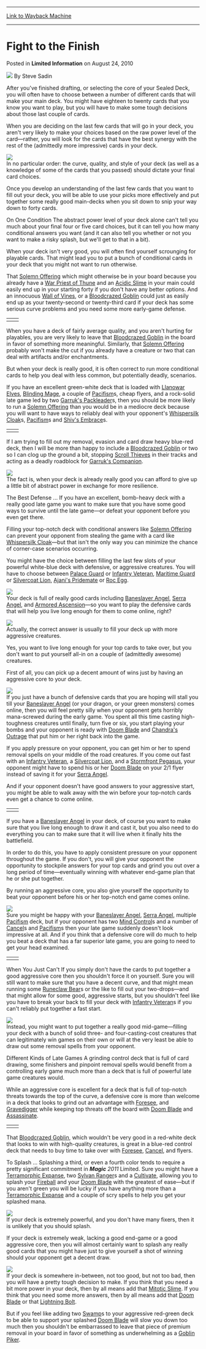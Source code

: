 
---
[Link to Wayback Machine](https://web.archive.org/web/20220705011052/https://magic.wizards.com/en/articles/archive/limited-information/fight-finish-2010-08-23)

[_metadata_:author]:- "Steve Sadin"
[_metadata_:description]:- "After you've finished drafting, or selecting the core of your Sealed Deck, you will often have to choose between a number of different cards that will make your main deck."
[_metadata_:generator]:- "Drupal 7 (http://drupal.org)"
[_metadata_:node]:- "190681"
[_metadata_:path_date]:- "2010-08-23"
[_metadata_:publish_date]:- "2010-08-24"
[_metadata_:source]:- "div-main-content"
[_metadata_:title]:- "Fight to the Finish"
[_metadata_:wayback_capture_timestamp]:- "2022-07-05 01:10:52"
[_metadata_:wayback_raw_url]:- "https://web.archive.org/web/20220705011052id_/https://magic.wizards.com/en/articles/archive/limited-information/fight-finish-2010-08-23"
[_metadata_:wayback_url]:- "https://magic.wizards.com/en/articles/archive/limited-information/fight-finish-2010-08-23"
---


Fight to the Finish
===================



 Posted in **Limited Information**
 on August 24, 2010 






![](https://media.magic.wizards.com/styles/auth_small/public/images/person/authorpic_SteveSadin.jpg)
By Steve Sadin











After you've finished drafting, or selecting the core of your Sealed Deck, you will often have to choose between a number of different cards that will make your main deck. You might have eighteen to twenty cards that you know you want to play, but you will have to make some tough decisions about those last couple of cards.

When you are deciding on the last few cards that will go in your deck, you aren't very likely to make your choices based on the raw power level of the card—rather, you will look for the cards that have the best synergy with the rest of the (admittedly more impressive) cards in your deck.

![](https://media.wizards.com/images/magic/daily/li/li105_Ajanis_Pridemate.jpg)  
In no particular order: the curve, quality, and style of your deck (as well as a knowledge of some of the cards that you passed) should dictate your final card choices.

Once you develop an understanding of the last few cards that you want to fill out your deck, you will be able to use your picks more effectively and put together some really good main-decks when you sit down to snip your way down to forty cards.

On One Condition
The abstract power level of your deck alone can't tell you much about your final four or five card choices, but it can tell you how many conditional answers you want (and it can also tell you whether or not you want to make a risky splash, but we'll get to that in a bit).

When your deck isn't very good, you will often find yourself scrounging for playable cards. That might lead you to put a bunch of conditional cards in your deck that you might not want to run otherwise. 

That [Solemn Offering](https://gatherer.wizards.com/Pages/Card/Details.aspx?name=Solemn+Offering) which might otherwise be in your board because you already have a [War Priest of Thune](https://gatherer.wizards.com/Pages/Card/Details.aspx?name=War+Priest+of+Thune) and an [Acidic Slime](https://gatherer.wizards.com/Pages/Card/Details.aspx?name=Acidic+Slime) in your main could easily end up in your starting forty if you don't have any better options. And an innocuous [Wall of Vines](https://gatherer.wizards.com/Pages/Card/Details.aspx?name=Wall+of+Vines), or a [Bloodcrazed Goblin](https://gatherer.wizards.com/Pages/Card/Details.aspx?name=Bloodcrazed+Goblin) could just as easily end up as your twenty-second or twenty-third card if your deck has some serious curve problems and you need some more early-game defense.



|  |  |
| --- | --- |
|  |  |

When you have a deck of fairly average quality, and you aren't hurting for playables, you are very likely to leave that [Bloodcrazed Goblin](https://gatherer.wizards.com/Pages/Card/Details.aspx?name=Bloodcrazed+Goblin) in the board in favor of something more meaningful. Similarly, that [Solemn Offering](https://gatherer.wizards.com/Pages/Card/Details.aspx?name=Solemn+Offering) probably won't make the cut if you already have a creature or two that can deal with artifacts and/or enchantments.

But when your deck is really good, it is often correct to run more conditional cards to help you deal with less common, but potentially deadly, scenarios. 

If you have an excellent green-white deck that is loaded with [Llanowar Elves](https://gatherer.wizards.com/Pages/Card/Details.aspx?name=Llanowar+Elves), [Blinding Mage](https://gatherer.wizards.com/Pages/Card/Details.aspx?name=Blinding+Mage), a couple of [Pacifism](https://gatherer.wizards.com/Pages/Card/Details.aspx?name=Pacifism)s, cheap flyers, and a rock-solid late game led by two [Garruk's Packleader](https://gatherer.wizards.com/Pages/Card/Details.aspx?name=Garruk%27s+Packleader)s, then you should be more likely to run a [Solemn Offering](https://gatherer.wizards.com/Pages/Card/Details.aspx?name=Solemn+Offering) than you would be in a mediocre deck because you will want to have ways to reliably deal with your opponent's [Whispersilk Cloak](https://gatherer.wizards.com/Pages/Card/Details.aspx?name=Whispersilk+Cloak)s, [Pacifism](https://gatherer.wizards.com/Pages/Card/Details.aspx?name=Pacifism)s and [Shiv's Embrace](https://gatherer.wizards.com/Pages/Card/Details.aspx?name=Shiv%27s+Embrace)s.



|  |  |
| --- | --- |
|  |  |

If I am trying to fill out my removal, evasion and card draw heavy blue-red deck, then I will be more than happy to include a [Bloodcrazed Goblin](https://gatherer.wizards.com/Pages/Card/Details.aspx?name=Bloodcrazed+Goblin) or two so I can clog up the ground a bit, stopping [Scroll Thieves](https://gatherer.wizards.com/Pages/Card/Details.aspx?name=Scroll+Thieves) in their tracks and acting as a deadly roadblock for [Garruk's Companion](https://gatherer.wizards.com/Pages/Card/Details.aspx?name=Garruk%27s+Companion). 

![](https://media.wizards.com/images/magic/daily/li/li105_Garruks_Companion.jpg)  
The fact is, when your deck is already really good you can afford to give up a little bit of abstract power in exchange for more resilience.

The Best Defense ...
If you have an excellent, bomb-heavy deck with a really good late game you want to make sure that you have some good ways to survive until the late game—or defeat your opponent before you even get there.

Filling your top-notch deck with conditional answers like [Solemn Offering](https://gatherer.wizards.com/Pages/Card/Details.aspx?name=Solemn+Offering) can prevent your opponent from stealing the game with a card like [Whispersilk Cloak](https://gatherer.wizards.com/Pages/Card/Details.aspx?name=Whispersilk+Cloak)—but that isn't the only way you can minimize the chance of corner-case scenarios occurring.

You might have the choice between filling the last few slots of your powerful white-blue deck with defensive, or aggressive creatures. You will have to choose between [Palace Guard](https://gatherer.wizards.com/Pages/Card/Details.aspx?name=Palace+Guard) or [Infantry Veteran](https://gatherer.wizards.com/Pages/Card/Details.aspx?name=Infantry+Veteran), [Maritime Guard](https://gatherer.wizards.com/Pages/Card/Details.aspx?name=Maritime+Guard) or [Silvercoat Lion](https://gatherer.wizards.com/Pages/Card/Details.aspx?name=Silvercoat+Lion), [Ajani's Pridemate](https://gatherer.wizards.com/Pages/Card/Details.aspx?name=Ajani%27s+Pridemate) or [Roc Egg](https://gatherer.wizards.com/Pages/Card/Details.aspx?name=Roc+Egg). 

[![](https://gatherer.wizards.com/Handlers/Image.ashx?type=card&name=Palace+Guard)](https://gatherer.wizards.com/Pages/Card/Details.aspx?name=Palace+Guard)  
Your deck is full of really good cards including [Baneslayer Angel](https://gatherer.wizards.com/Pages/Card/Details.aspx?name=Baneslayer+Angel), [Serra Angel](https://gatherer.wizards.com/Pages/Card/Details.aspx?name=Serra+Angel), and [Armored Ascension](https://gatherer.wizards.com/Pages/Card/Details.aspx?name=Armored+Ascension)—so you want to play the defensive cards that will help you live long enough for them to come online, right?

[![](https://gatherer.wizards.com/Handlers/Image.ashx?type=card&name=Maritime+Guard)](https://gatherer.wizards.com/Pages/Card/Details.aspx?name=Maritime+Guard)  
Actually, the correct answer is usually to fill your deck up with more aggressive creatures.

Yes, you want to live long enough for your top cards to take over, but you don't want to put yourself all-in on a couple of (admittedly awesome) creatures.

First of all, you can pick up a decent amount of wins just by having an aggressive core to your deck. 

![](https://media.wizards.com/images/magic/daily/li/li105_Baneslayer_Angel.jpg)  
If you just have a bunch of defensive cards that you are hoping will stall you till your [Baneslayer Angel](https://gatherer.wizards.com/Pages/Card/Details.aspx?name=Baneslayer+Angel) (or your dragon, or your green monsters) comes online, then you will feel pretty silly when your opponent gets horribly mana-screwed during the early game. You spent all this time casting high-toughness creatures until finally, turn five or six, you start playing your bombs and your opponent is ready with [Doom Blade](https://gatherer.wizards.com/Pages/Card/Details.aspx?name=Doom+Blade) and [Chandra's Outrage](https://gatherer.wizards.com/Pages/Card/Details.aspx?name=Chandra%27s+Outrage) that put him or her right back into the game.

If you apply pressure on your opponent, you can get him or her to spend removal spells on your middle of the road creatures. If you come out fast with an [Infantry Veteran](https://gatherer.wizards.com/Pages/Card/Details.aspx?name=Infantry+Veteran), a [Silvercoat Lion](https://gatherer.wizards.com/Pages/Card/Details.aspx?name=Silvercoat+Lion), and a [Stormfront Pegasus](https://gatherer.wizards.com/Pages/Card/Details.aspx?name=Stormfront+Pegasus), your opponent might have to spend his or her [Doom Blade](https://gatherer.wizards.com/Pages/Card/Details.aspx?name=Doom+Blade) on your 2/1 flyer instead of saving it for your [Serra Angel](https://gatherer.wizards.com/Pages/Card/Details.aspx?name=Serra+Angel). 

And if your opponent doesn't have good answers to your aggressive start, you might be able to walk away with the win before your top-notch cards even get a chance to come online.



|  |  |
| --- | --- |
|  |  |

If you have a [Baneslayer Angel](https://gatherer.wizards.com/Pages/Card/Details.aspx?name=Baneslayer+Angel) in your deck, of course you want to make sure that you live long enough to draw it and cast it, but you also need to do everything you can to make sure that it will live when it finally hits the battlefield.

In order to do this, you have to apply consistent pressure on your opponent throughout the game. If you don't, you will give your opponent the opportunity to stockpile answers for your top cards and grind you out over a long period of time—eventually winning with whatever end-game plan that he or she put together.

By running an aggressive core, you also give yourself the opportunity to beat your opponent before his or her top-notch end game comes online.

[![](https://gatherer.wizards.com/Handlers/Image.ashx?type=card&name=Mind+Control)](https://gatherer.wizards.com/Pages/Card/Details.aspx?name=Mind+Control)  
Sure you might be happy with your [Baneslayer Angel](https://gatherer.wizards.com/Pages/Card/Details.aspx?name=Baneslayer+Angel), [Serra Angel](https://gatherer.wizards.com/Pages/Card/Details.aspx?name=Serra+Angel), multiple [Pacifism](https://gatherer.wizards.com/Pages/Card/Details.aspx?name=Pacifism) deck, but if your opponent has two [Mind Control](https://gatherer.wizards.com/Pages/Card/Details.aspx?name=Mind+Control)s and a number of [Cancel](https://gatherer.wizards.com/Pages/Card/Details.aspx?name=Cancel)s and [Pacifism](https://gatherer.wizards.com/Pages/Card/Details.aspx?name=Pacifism)s then your late game suddenly doesn't look impressive at all. And if you think that a defensive core will do much to help you beat a deck that has a far superior late game, you are going to need to get your head examined.



|  |  |
| --- | --- |
|  |  |

When You Just Can't
If you simply don't have the cards to put together a good aggressive core then you shouldn't force it on yourself. Sure you will still want to make sure that you have a decent curve, and that might mean running some [Runeclaw Bear](https://gatherer.wizards.com/Pages/Card/Details.aspx?name=Runeclaw+Bear)s or the like to fill out your two-drops—and that might allow for some good, aggressive starts, but you shouldn't feel like you have to break your back to fill your deck with [Infantry Veteran](https://gatherer.wizards.com/Pages/Card/Details.aspx?name=Infantry+Veteran)s if you can't reliably put together a fast start.

[![](https://gatherer.wizards.com/Handlers/Image.ashx?type=card&name=Runeclaw+Bear)](https://gatherer.wizards.com/Pages/Card/Details.aspx?name=Runeclaw+Bear)  
Instead, you might want to put together a really good mid-game—filling your deck with a bunch of solid three- and four-casting-cost creatures that can legitimately win games on their own or will at the very least be able to draw out some removal spells from your opponent. 

Different Kinds of Late Games
A grinding control deck that is full of card drawing, some finishers and pinpoint removal spells would benefit from a controlling early game much more than a deck that is full of powerful late game creatures would. 

While an aggressive core is excellent for a deck that is full of top-notch threats towards the top of the curve, a defensive core is more than welcome in a deck that looks to grind out an advantage with [Foresee](https://gatherer.wizards.com/Pages/Card/Details.aspx?name=Foresee), and [Gravedigger](https://gatherer.wizards.com/Pages/Card/Details.aspx?name=Gravedigger) while keeping top threats off the board with [Doom Blade](https://gatherer.wizards.com/Pages/Card/Details.aspx?name=Doom+Blade) and [Assassinate](https://gatherer.wizards.com/Pages/Card/Details.aspx?name=Assassinate).



|  |  |
| --- | --- |
|  |  |

That [Bloodcrazed Goblin](https://gatherer.wizards.com/Pages/Card/Details.aspx?name=Bloodcrazed+Goblin), which wouldn't be very good in a red-white deck that looks to win with high-quality creatures, is great in a blue-red control deck that needs to buy time to take over with [Foresee](https://gatherer.wizards.com/Pages/Card/Details.aspx?name=Foresee), [Cancel](https://gatherer.wizards.com/Pages/Card/Details.aspx?name=Cancel), and flyers.

To Splash ...
Splashing a third, or even a fourth color tends to require a pretty significant commitment in ***Magic** 2011* Limited. Sure you might have a [Terramorphic Expanse](https://gatherer.wizards.com/Pages/Card/Details.aspx?name=Terramorphic+Expanse), two [Sylvan Ranger](https://gatherer.wizards.com/Pages/Card/Details.aspx?name=Sylvan+Ranger)s and a [Cultivate](https://gatherer.wizards.com/Pages/Card/Details.aspx?name=Cultivate), allowing you to splash your [Fireball](https://gatherer.wizards.com/Pages/Card/Details.aspx?name=Fireball) and your [Doom Blade](https://gatherer.wizards.com/Pages/Card/Details.aspx?name=Doom+Blade) with the greatest of ease—but if you aren't green you will be lucky if you have anything more than a [Terramorphic Expanse](https://gatherer.wizards.com/Pages/Card/Details.aspx?name=Terramorphic+Expanse) and a couple of scry spells to help you get your splashed mana.

![](https://media.wizards.com/images/magic/daily/li/li105_Terramorphic_Expanse.jpg)  
If your deck is extremely powerful, and you don't have many fixers, then it is unlikely that you should splash.

If your deck is extremely weak, lacking a good end-game or a good aggressive core, then you will almost certainly want to splash any really good cards that you might have just to give yourself a shot of winning should your opponent get a decent draw.

[![](https://gatherer.wizards.com/Handlers/Image.ashx?type=card&name=Mitotic+Slime)](https://gatherer.wizards.com/Pages/Card/Details.aspx?name=Mitotic+Slime)  
If your deck is somewhere in-between, not too good, but not too bad, then you will have a pretty tough decision to make. If you think that you need a bit more power in your deck, then by all means add that [Mitotic Slime](https://gatherer.wizards.com/Pages/Card/Details.aspx?name=Mitotic+Slime). If you think that you need some more answers, then by all means add that [Doom Blade](https://gatherer.wizards.com/Pages/Card/Details.aspx?name=Doom+Blade) or that [Lightning Bolt](https://gatherer.wizards.com/Pages/Card/Details.aspx?name=Lightning+Bolt). 

But if you feel like adding two [Swamp](https://gatherer.wizards.com/Pages/Card/Details.aspx?name=Swamp)s to your aggressive red-green deck to be able to support your splashed [Doom Blade](https://gatherer.wizards.com/Pages/Card/Details.aspx?name=Doom+Blade) will slow you down too much then you shouldn't be embarrassed to leave that piece of premium removal in your board in favor of something as underwhelming as a [Goblin Piker](https://gatherer.wizards.com/Pages/Card/Details.aspx?name=Goblin+Piker).







